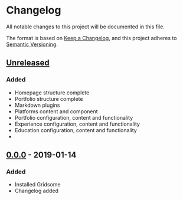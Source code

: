 # Changelog

All notable changes to this project will be documented in this file.

The format is based on [Keep a Changelog](https://keepachangelog.com/en/1.0.0/),
and this project adheres to [Semantic Versioning](https://semver.org/spec/v2.0.0.html).

## [Unreleased]

### Added

- Homepage structure complete
- Portfolio structure complete
- Markdown plugins
- Platforms content and component
- Portfolio configuration, content and functionality
- Experience configuration, content and functionality
- Education configuration, content and functionality
- 
## [0.0.0] - 2019-01-14

### Added

- Installed Gridsome
- Changelog added

[unreleased]: https://github.com/ngunyimacharia/ngunyimacharia/compare/v0.0.0...HEAD
[0.0.0]: https://github.com/ngunyimacharia/ngunyimacharia/releases/tag/v0.0.0
